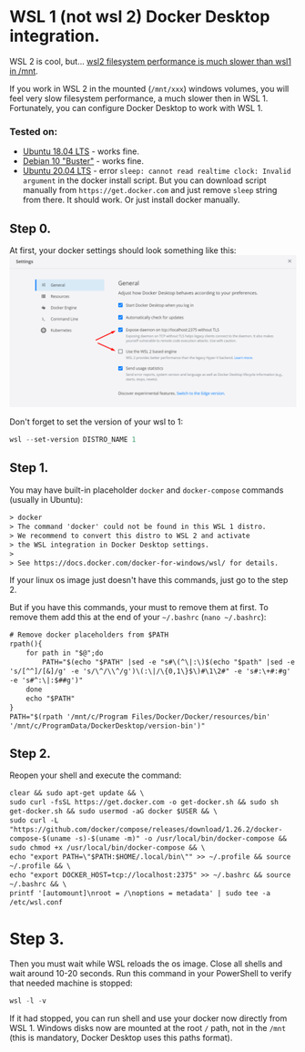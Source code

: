 # WSL 1 (not wsl 2) Docker Desktop integration.

WSL 2 is cool, but... [wsl2 filesystem performance is much slower than wsl1 in /mnt](https://github.com/microsoft/WSL/issues/4197).

If you work in WSL 2 in the mounted (`/mnt/xxx`) windows volumes, you will feel very slow filesystem performance, a much slower then in WSL 1.
Fortunately, you can configure Docker Desktop to work with WSL 1.

### Tested on:
- [Ubuntu 18.04 LTS](https://www.microsoft.com/en-us/p/ubuntu-1804-lts/9n9tngvndl3q) - works fine.
- [Debian 10 "Buster"](https://www.microsoft.com/en-us/p/debian/9msvkqc78pk6) - works fine.
- [Ubuntu 20.04 LTS](https://www.microsoft.com/en-us/p/ubuntu-2004-lts/9n6svws3rx71) - error `sleep: cannot read realtime clock: Invalid argument` in the docker install script. But you can download script manually from `https://get.docker.com` and just remove `sleep` string from there. It should work. Or just install docker manually.


## Step 0.
At first, your docker settings should look something like this:
![Docker Settings](https://raw.githubusercontent.com/CaliforniaMountainSnake/wsl-1-docker-integration/master/screenshots/1.png "Docker Settings")

Don't forget to set the version of your wsl to 1:
```powershell
wsl --set-version DISTRO_NAME 1
```


## Step 1.
You may have built-in placeholder `docker` and `docker-compose` commands (usually in Ubuntu):
```
> docker
> The command 'docker' could not be found in this WSL 1 distro.
> We recommend to convert this distro to WSL 2 and activate
> the WSL integration in Docker Desktop settings.
> 
> See https://docs.docker.com/docker-for-windows/wsl/ for details.
```

If your linux os image just doesn't have this commands, just go to the step 2.

But if you have this commands, your must to remove them at first.
To remove them add this at the end of your `~/.bashrc` (`nano ~/.bashrc`):

```shell
# Remove docker placeholders from $PATH
rpath(){
    for path in "$@";do
        PATH="$(echo "$PATH" |sed -e "s#\(^\|:\)$(echo "$path" |sed -e 's/[^^]/[&]/g' -e 's/\^/\\^/g')\(:\|/\{0,1\}$\)#\1\2#" -e 's#:\+#:#g' -e 's#^:\|:$##g')"
    done
    echo "$PATH"
}
PATH="$(rpath '/mnt/c/Program Files/Docker/Docker/resources/bin' '/mnt/c/ProgramData/DockerDesktop/version-bin')"
```



## Step 2.
Reopen your shell and execute the command:

```shell
clear && sudo apt-get update && \
sudo curl -fsSL https://get.docker.com -o get-docker.sh && sudo sh get-docker.sh && sudo usermod -aG docker $USER && \
sudo curl -L "https://github.com/docker/compose/releases/download/1.26.2/docker-compose-$(uname -s)-$(uname -m)" -o /usr/local/bin/docker-compose && sudo chmod +x /usr/local/bin/docker-compose && \
echo "export PATH=\"$PATH:$HOME/.local/bin\"" >> ~/.profile && source ~/.profile && \
echo "export DOCKER_HOST=tcp://localhost:2375" >> ~/.bashrc && source ~/.bashrc && \
printf '[automount]\nroot = /\noptions = metadata' | sudo tee -a /etc/wsl.conf
```



# Step 3.
Then you must wait while WSL reloads the os image. Close all shells and wait around 10-20 seconds. Run this command in your PowerShell to verify that needed machine is stopped:

```powershell
wsl -l -v
```

If it had stopped, you can run shell and use your docker now directly from WSL 1.
Windows disks now are mounted at the root `/` path, not in the `/mnt` (this is mandatory, Docker Desktop uses this paths format).
